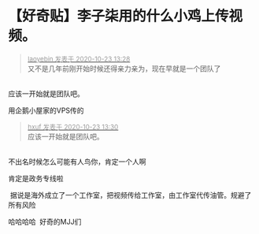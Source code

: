 # 【好奇贴】李子柒用的什么小鸡上传视频。


<div class="quote"><blockquote><font size="2"><a href="https://www.hostloc.com/forum.php?mod=redirect&amp;goto=findpost&amp;pid=9340788&amp;ptid=757554" target="_blank"><font color="#999999">laoyebin 发表于 2020-10-23 13:28</font></a></font><br />
又不是几年前刚开始时候还得亲力亲为，现在早就是一个团队了</blockquote></div><br />
应该一开始就是团队吧。

用企鹅小屋家的VPS传的<img id="aimg_yeO1z" onclick="zoom(this, this.src, 0, 0, 0)" class="zoom" src="https://i.loli.net/2020/10/23/6PaqEpZ5YQ9oGwu.jpg" onmouseover="img_onmouseoverfunc(this)" onload="thumbImg(this)" border="0" alt="" />

<div class="quote"><blockquote><font size="2"><a href="https://www.hostloc.com/forum.php?mod=redirect&amp;goto=findpost&amp;pid=9340799&amp;ptid=757554" target="_blank"><font color="#999999">hxuf 发表于 2020-10-23 13:30</font></a></font><br />
应该一开始就是团队吧。</blockquote></div><br />
不出名时候怎么可能有人鸟你，肯定一个人啊

肯定是政务专线啦

<img src="static/image/smiley/yct/007.gif" smilieid="46" border="0" alt="" /> 据说是海外成立了一个工作室，把视频传给工作室，由工作室代传油管。规避了所有风险

哈哈哈哈&nbsp;&nbsp;好奇的MJJ们 
